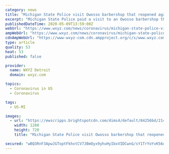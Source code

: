 ```yaml
---
category: news
title: "Michigan State Police visit Owosso barbershop that reopened against governor's orders"
excerpt: "Michigan State Police paid a visit to an Owosso barbershop that opened up against the governor's orders. Troopers served paperwork from the Attorney General's Office ordering Owosso barber Karl Manke to shut down his shop again."
publishedDateTime: 2020-05-09T13:59:00Z
webUrl: "https://www.wxyz.com/news/coronavirus/michigan-state-police-visit-owosso-barbershop-that-opened-against-governors-orders"
ampWebUrl: "https://www.wxyz.com/news/coronavirus/michigan-state-police-visit-owosso-barbershop-that-opened-against-governors-orders?_amp=true"
cdnAmpWebUrl: "https://www-wxyz-com.cdn.ampproject.org/c/s/www.wxyz.com/news/coronavirus/michigan-state-police-visit-owosso-barbershop-that-opened-against-governors-orders?_amp=true"
type: article
quality: 53
heat: 53
published: false

provider:
  name: WXYZ Detroit
  domain: wxyz.com

topics:
  - Coronavirus in US
  - Coronavirus

tags:
  - US-MI

images:
  - url: "https://ewscripps.brightspotcdn.com/dims4/default/84256bd/2147483647/strip/true/crop/683x384+4+0/resize/1280x720!/quality/90/?url=https%3A%2F%2Fewscripps.brightspotcdn.com%2F14%2Fc8%2Fc7b27e014fed811020d4fd4aa669%2Fkarlmanke.jpeg"
    width: 1280
    height: 720
    title: "Michigan State Police visit Owosso barbershop that reopened against governor's orders"

secured: "wBQ3RnF3ApwJGToptFkhxtCV7JBmOyx9yhuHyIbxVIDCwnG/sY1TrYoYvK56oAV15Wy05S/ExHHRHueVL3q7LZdKK4cAw+4iZlhPnTBUBq8o6zhkLrhPNffyF/1YarrDYUdKSO15/ZSt+PIpnmD5qDT0fkT3SHZJRwLKeXNr8DakM9TpW/IviAgBRkL6cLDoFlpzIlFD7EIc40kKbz175y9tKEsu5+6Asfj2hY8DjLITnTj4tgZhutzp54mC1Ua/tMlx6wp3UZZ7Z8SEXM0SIWcWr/e/Ge37ZBrrbr+tPFU2Oc4L4T/IK7G/fKhsytE4+YRDkVjFbe0JoFKKwWHJ9ZOhVOmlDTbvnwKRf1IRVZBOa5riiZbiAyhUeXZ4oi5HOyxqQvQD2b4MKV7iaWd6wxsdYqaa5eYWhdBeC1AEa8f58Hu/YXS2cG42ir+rDuclNoHuwAbto9YDbQytxwcPdmCYVldH40mWeKiYGvaVw5E=;MYt71qluT1yh2A32xQ6TMg=="
---
```


